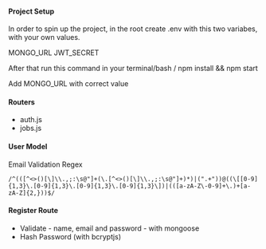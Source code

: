 #### Project Setup

In order to spin up the project, in the root create .env with this two variabes, with your own values.

MONGO_URL
JWT_SECRET

After that run this command in your terminal/bash
/ npm install && npm start

Add MONGO_URL with correct value


#### Routers
- auth.js
- jobs.js

#### User Model
Email Validation Regex

```regex
/^(([^<>()[\]\\.,;:\s@"]+(\.[^<>()[\]\\.,;:\s@"]+)*)|(".+"))@((\[[0-9]{1,3}\.[0-9]{1,3}\.[0-9]{1,3}\.[0-9]{1,3}\])|(([a-zA-Z\-0-9]+\.)+[a-zA-Z]{2,}))$/
```


#### Register Route

- Validate - name, email and password - with mongoose
- Hash Password (with bcryptjs)


